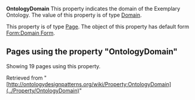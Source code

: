 __OntologyDomain__
This property indicates the domain of the Exemplary Ontology.
The value of this property is of type [Domain](../Category/Domain "Category:Domain").


  

This property is of type [Page](../Type/Page "Type:Page"). The object of this property has default form [Form:Domain Form](../Form/Domain_Form "Form:Domain Form").




  


## Pages using the property "OntologyDomain"


Showing 19 pages using this property.



Retrieved from "[http://ontologydesignpatterns.org/wiki/Property:OntologyDomain](../Property/OntologyDomain)"